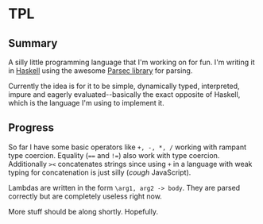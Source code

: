 TPL
===

## Summary
A silly little programming language that I'm working on for fun. I'm writing it in [Haskell](http://www.haskell.org) using the awesome [Parsec library](http://www.haskell.org/haskellwiki/Parsec) for parsing.

Currently the idea is for it to be simple, dynamically typed, interpreted, impure and eagerly evaluated--basically the exact opposite of Haskell, which is the language I'm using to implement it.

## Progress
So far I have some basic operators like `+, -, *, /` working with rampant type coercion. Equality (`==` and `!=`) also work with type coercion. Additionally `><` concatenates strings since using `+` in a language with weak typing for concatenation is just silly (*cough* JavaScript). 

Lambdas are written in the form `\arg1, arg2 -> body`. They are parsed correctly but are completely useless right now.

More stuff should be along shortly. Hopefully.
